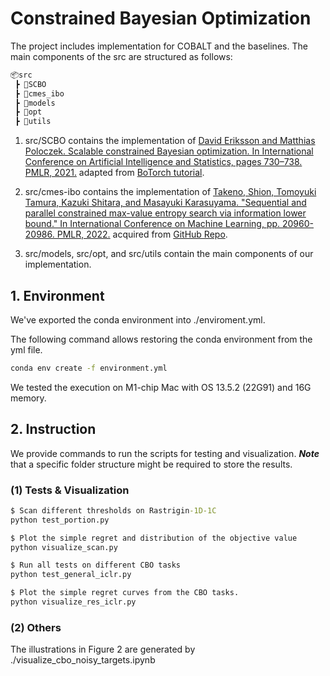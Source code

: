 
# Constrained Bayesian Optimization

The project includes implementation for COBALT and the baselines. The main components of the src are structured as follows:

```cmd
📦src
 ┣ 📂SCBO
 ┣ 📂cmes_ibo
 ┣ 📂models
 ┣ 📂opt
 ┣ 📂utils
```

1. src/SCBO contains the implementation of [David Eriksson and Matthias Poloczek. Scalable constrained Bayesian optimization. In International Conference on Artificial Intelligence and Statistics, pages 730–738. PMLR, 2021.](https://doi.org/10.48550/arxiv.2002.08526) adapted from [BoTorch tutorial](https://botorch.org/tutorials/scalable_constrained_bo).

2. src/cmes-ibo contains the implementation of [Takeno, Shion, Tomoyuki Tamura, Kazuki Shitara, and Masayuki Karasuyama. "Sequential and parallel constrained max-value entropy search via information lower bound." In International Conference on Machine Learning, pp. 20960-20986. PMLR, 2022.](https://proceedings.mlr.press/v162/takeno22a.html) acquired from [GitHub Repo](https://github.com/takeuchi-lab/CMES-IBO).

3. src/models, src/opt, and src/utils contain the main components of our implementation.

## 1. Environment

We've exported the conda environment into ./enviroment.yml. 

The following command allows restoring the conda environment from the yml file.

```cmd
conda env create -f environment.yml
```

We tested the execution on M1-chip Mac with OS 13.5.2 (22G91) and 16G memory.

## 2. Instruction

We provide commands to run the scripts for testing and visualization. ***Note*** that a specific folder structure might be required to store the results.

### (1) Tests & Visualization

```cmd
$ Scan different thresholds on Rastrigin-1D-1C
python test_portion.py

$ Plot the simple regret and distribution of the objective value
python visualize_scan.py

$ Run all tests on different CBO tasks
python test_general_iclr.py

$ Plot the simple regret curves from the CBO tasks.
python visualize_res_iclr.py
```

### (2) Others

The illustrations in Figure 2 are generated by ./visualize_cbo_noisy_targets.ipynb
